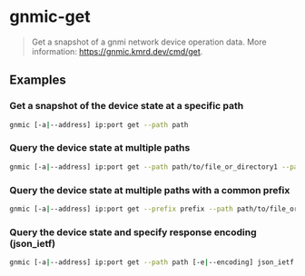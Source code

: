 # gnmic-get

> Get a snapshot of a gnmi network device operation data. More information: <https://gnmic.kmrd.dev/cmd/get>.

## Examples

### Get a snapshot of the device state at a specific path

```bash
gnmic [-a|--address] ip:port get --path path
```

### Query the device state at multiple paths

```bash
gnmic [-a|--address] ip:port get --path path/to/file_or_directory1 --path path/to/file_or_directory2
```

### Query the device state at multiple paths with a common prefix

```bash
gnmic [-a|--address] ip:port get --prefix prefix --path path/to/file_or_directory1 --path path/to/file_or_directory2
```

### Query the device state and specify response encoding (json_ietf)

```bash
gnmic [-a|--address] ip:port get --path path [-e|--encoding] json_ietf
```
